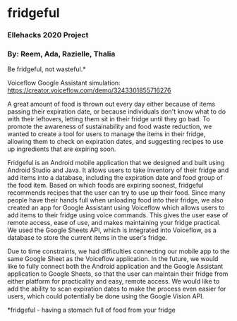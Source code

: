 # fridgeful
### Ellehacks 2020 Project
### By: Reem, Ada, Razielle, Thalia

Be fridgeful, not wasteful.*

Voiceflow Google Assistant simulation: https://creator.voiceflow.com/demo/3243301855716276

A great amount of food is thrown out every day either because of items passing their expiration date, or because individuals don't know what to do with their leftovers, letting them sit in their fridge until they go bad. To promote the awareness of sustainability and food waste reduction, we wanted to create a tool for users to manage the items in their fridge, allowing them to check on expiration dates, and suggesting recipes to use up ingredients that are expiring soon.

Fridgeful is an Android mobile application that we designed and built using Android Studio and Java. It allows users to take inventory of their fridge and add items into a database, including the expiration date and food group of the food item. Based on which foods are expiring soonest, fridgeful recommends recipes that the user can try to use up their food. Since many people have their hands full when unloading food into their fridge, we also created an app for Google Assistant using Voiceflow which allows users to add items to their fridge using voice commands. This gives the user ease of remote access, ease of use, and makes maintaining your fridge practical. We used the Google Sheets API, which is integrated into Voiceflow, as a database to store the current items in the user’s fridge.

Due to time constraints, we had difficulties connecting our mobile app to the same Google Sheet as the Voiceflow application. In the future, we would like to fully connect both the Android application and the Google Assistant application to Google Sheets, so that the user can maintain their fridge from either platform for practicality and easy, remote access. We would like to add the ability to scan expiration dates to make the process even easier for users, which could potentially be done using the Google Vision API.


*fridgeful - having a stomach full of food from your fridge
